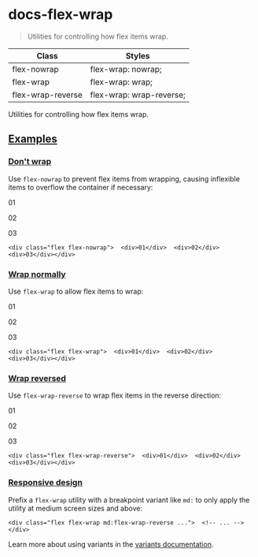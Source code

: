 # docs-flex-wrap

> Utilities for controlling how flex items wrap.

| Class             | Styles                   |
| ----------------- | ------------------------ |
| flex-nowrap       | flex-wrap: nowrap;       |
| flex-wrap         | flex-wrap: wrap;         |
| flex-wrap-reverse | flex-wrap: wrap-reverse; |

Utilities for controlling how flex items wrap.

## [Examples](#examples)

### [Don't wrap](#dont-wrap)

Use `flex-nowrap` to prevent flex items from wrapping, causing inflexible items to overflow the container if necessary:

01

02

03

    <div class="flex flex-nowrap">  <div>01</div>  <div>02</div>  <div>03</div></div>

### [Wrap normally](#wrap-normally)

Use `flex-wrap` to allow flex items to wrap:

01

02

03

    <div class="flex flex-wrap">  <div>01</div>  <div>02</div>  <div>03</div></div>

### [Wrap reversed](#wrap-reversed)

Use `flex-wrap-reverse` to wrap flex items in the reverse direction:

01

02

03

    <div class="flex flex-wrap-reverse">  <div>01</div>  <div>02</div>  <div>03</div></div>

### [Responsive design](#responsive-design)

Prefix a `flex-wrap` utility with a breakpoint variant like `md:` to only apply the utility at medium screen sizes and above:

    <div class="flex flex-wrap md:flex-wrap-reverse ...">  <!-- ... --></div>

Learn more about using variants in the [variants documentation](/docs/hover-focus-and-other-states).

